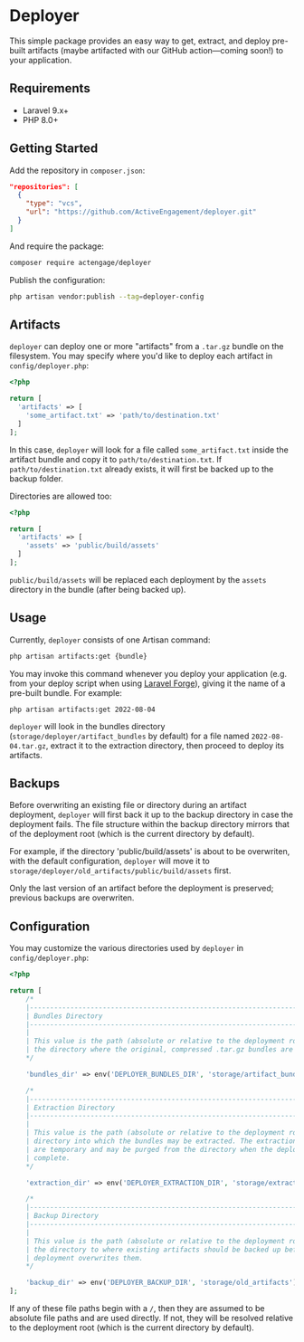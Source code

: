 # Deployer

This simple package provides an easy way to get, extract, and deploy pre-built artifacts (maybe artifacted with our GitHub action—coming soon!) to your application.

## Requirements

- Laravel 9.x+
- PHP 8.0+

## Getting Started

Add the repository in `composer.json`:

```json
"repositories": [
  {
    "type": "vcs",
    "url": "https://github.com/ActiveEngagement/deployer.git"
  }
]
```

And require the package:

```bash
composer require actengage/deployer
```

Publish the configuration:

```bash
php artisan vendor:publish --tag=deployer-config
```

## Artifacts

`deployer` can deploy one or more "artifacts" from a `.tar.gz` bundle on the filesystem. You may specify where you'd like to deploy each artifact in `config/deployer.php`:

```php
<?php

return [
  'artifacts' => [
    'some_artifact.txt' => 'path/to/destination.txt'
  ]
];
```

In this case, `deployer` will look for a file called `some_artifact.txt` inside the artifact bundle and copy it to `path/to/destination.txt`. If `path/to/destination.txt` already exists, it will first be backed up to the backup folder.

Directories are allowed too:

```php
<?php

return [
  'artifacts' => [
    'assets' => 'public/build/assets'
  ]
];
```

`public/build/assets` will be replaced each deployment by the `assets` directory in the bundle (after being backed up).

## Usage

Currently, `deployer` consists of one Artisan command:

```bash
php artisan artifacts:get {bundle}
```

You may invoke this command whenever you deploy your application (e.g. from your deploy script when using [Laravel Forge](https://forge.laravel.com)), giving it the name of a pre-built bundle. For example:

```
php artisan artifacts:get 2022-08-04
```

`deployer` will look in the bundles directory (`storage/deployer/artifact_bundles` by default) for a file named `2022-08-04.tar.gz`, extract it to the extraction directory, then proceed to deploy its artifacts.

## Backups

Before overwriting an existing file or directory during an artifact deployment, `deployer` will first back it up to the backup directory in case the deployment fails. The file structure within the backup directory mirrors that of the deployment root (which is the current directory by default).

For example, if the directory 'public/build/assets' is about to be overwriten, with the default configuration, `deployer` will move it to `storage/deployer/old_artifacts/public/build/assets` first.

Only the last version of an artifact before the deployment is preserved; previous backups are overwriten.

## Configuration

You may customize the various directories used by `deployer` in `config/deployer.php`:

```php
<?php

return [
    /*
    |--------------------------------------------------------------------------
    | Bundles Directory
    |--------------------------------------------------------------------------
    |
    | This value is the path (absolute or relative to the deployment root) to
    | the directory where the original, compressed .tar.gz bundles are stored.
    */

    'bundles_dir' => env('DEPLOYER_BUNDLES_DIR', 'storage/artifact_bundles'),

    /*
    |--------------------------------------------------------------------------
    | Extraction Directory
    |--------------------------------------------------------------------------
    |
    | This value is the path (absolute or relative to the deployment root) to a
    | directory into which the bundles may be extracted. The extraction files
    | are temporary and may be purged from the directory when the deployment is
    | complete.
    */

    'extraction_dir' => env('DEPLOYER_EXTRACTION_DIR', 'storage/extracted_bundles'),

    /*
    |--------------------------------------------------------------------------
    | Backup Directory
    |--------------------------------------------------------------------------
    |
    | This value is the path (absolute or relative to the deployment root) to
    | the directory to where existing artifacts should be backed up before the
    | deployment overwrites them.
    */

    'backup_dir' => env('DEPLOYER_BACKUP_DIR', 'storage/old_artifacts'),
];
```

If any of these file paths begin with a `/`, then they are assumed to be absolute file paths and are used directly. If not, they will be resolved relative to the deployment root (which is the current directory by default).

